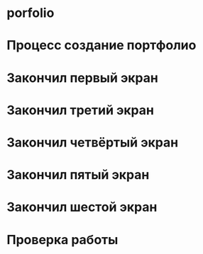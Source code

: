 # porfolio

# Процесс создание портфолио

# Закончил первый экран

# Закончил третий экран

# Закончил четвёртый экран

# Закончил пятый экран

# Закончил шестой экран

# Проверка работы

